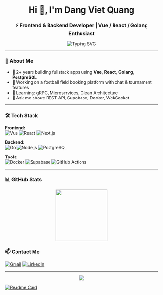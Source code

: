 <h1 align="center">Hi 👋, I'm Dang Viet Quang</h1>
<h3 align="center">⚡ Frontend & Backend Developer | Vue / React / Golang Enthusiast</h3>

<p align="center">
  <img src="https://readme-typing-svg.demolab.com?font=Fira+Code&size=18&duration=2000&pause=1000&center=true&vCenter=true&width=500&lines=Welcome+to+my+GitHub+Profile!;I+build+web+apps+with+Vue%2C+React+and+Go;Love+clean+code+%2B+real-time+tech+%F0%9F%9A%80" alt="Typing SVG" />
</p>

---

### 🚀 About Me

- 💼 2+ years building fullstack apps using **Vue**, **React**, **Golang**, **PostgreSQL**
- 🔭 Working on a football field booking platform with chat & tournament features
- 🌱 Learning: gRPC, Microservices, Clean Architecture
- 💬 Ask me about: REST API, Supabase, Docker, WebSocket

---

### 🛠️ Tech Stack

**Frontend:**  
![Vue](https://img.shields.io/badge/-Vue-41B883?style=flat&logo=vue.js&logoColor=white)
![React](https://img.shields.io/badge/-React-61DAFB?style=flat&logo=react&logoColor=white)
![Next.js](https://img.shields.io/badge/-Next.js-black?style=flat&logo=next.js)

**Backend:**  
![Go](https://img.shields.io/badge/-Go-00ADD8?style=flat&logo=go&logoColor=white)
![Node.js](https://img.shields.io/badge/-Node.js-339933?style=flat&logo=node.js&logoColor=white)
![PostgreSQL](https://img.shields.io/badge/-PostgreSQL-336791?style=flat&logo=postgresql&logoColor=white)

**Tools:**  
![Docker](https://img.shields.io/badge/-Docker-2496ED?style=flat&logo=docker&logoColor=white)
![Supabase](https://img.shields.io/badge/-Supabase-3ECF8E?style=flat&logo=supabase&logoColor=white)
![GitHub Actions](https://img.shields.io/badge/-GitHub_Actions-2088FF?style=flat&logo=github-actions&logoColor=white)

---

### 📊 GitHub Stats

<div align="center">
  <img height="170" src="https://github-readme-stats.vercel.app/api?username=dangvietquang&show_icons=true&theme=tokyonight" />
</div>



### 📫 Contact Me

[![Gmail](https://img.shields.io/badge/Gmail-dvquang5902@gmail.com-red?style=flat&logo=gmail)](mailto:dvquang5902@gmail.com)
[![LinkedIn](https://img.shields.io/badge/-LinkedIn-blue?style=flat&logo=linkedin)](https://linkedin.com/in/dangvietquang)

---

<p align="center">
  <img src="https://github-readme-activity-graph.vercel.app/graph?username=briandang59&theme=react-dark&hide_border=true&area=true" />
</p>

[![Readme Card](https://github-readme-stats.vercel.app/api/pin/?username=briandang59&repo=Mentor&theme=tokyonight)](https://github.com/briandang59/Mentor)



